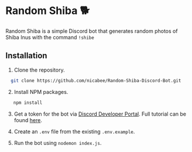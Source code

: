 # Random Shiba &#128021;

Random Shiba is a simple Discord bot that generates random photos of Shiba Inus with the command `!shibe`

## Installation

1. Clone the repository.

```sh
  git clone https://github.com/nicabee/Random-Shiba-Discord-Bot.git
```

2. Install NPM packages.

```sh
   npm install
```

3. Get a token for the bot via [Discord Developer Portal](https://discord.com/developers/applications). Full tutorial
   can be found [here](https://youtu.be/F5KpcwtBk1E?t=397).

4. Create an `.env` file from the existing `.env.example`.

5. Run the bot using `nodemon index.js`.
